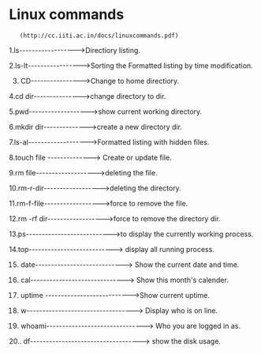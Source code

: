 
 # Linux commands
       
       (http://cc.iiti.ac.in/docs/linuxcommands.pdf)
 

1.ls------------------>Directiory listing.

2.ls-lt----------------->Sorting the Formatted listing by time modification.
 
3. CD---------------->Change to home  directiory.

4.cd dir--------------->change directory to dir.

5.pwd------------------->show current working directory.

6.mkdir dir-------------->create a new directory dir.

7.ls-al------------------->Formatted listing with hidden files.

8.touch file --------------> Create or update file.

9.rm file------------------->deleting the file.

10.rm-r-dir------------------>deleting the directory.

11.rm-f-file------------------>force to remove the file.

12.rm -rf dir------------------>force to remove the directory dir.

13.ps--------------------------->to display the currently working process.

14.top---------------------------> display all running process.

15. date----------------------------> Show the current date and time.

16. cal------------------------------> Show this month's calender.

17. uptime --------------------------->Show current uptime.

18. w----------------------------------> Display who is on line.

19. whoami-------------------------------> Who you are logged in as.

20.. df-----------------------------------> show the disk usage.


